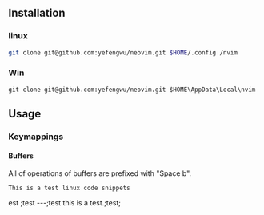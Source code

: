 ## Installation

### linux

```bash
git clone git@github.com:yefengwu/neovim.git $HOME/.config /nvim

```

### Win

```nushell
git clone git@github.com:yefengwu/neovim.git $HOME\AppData\Local\nvim

```

## Usage

### Keymappings

#### Buffers

All of operations of buffers are prefixed with "Space b".

```test
This is a test linux code snippets

```
est ;test 
---;test
this is a test.;test;

